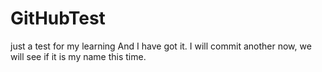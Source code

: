 # GitHubTest
just a test for my learning
And I have got it.
I will commit another now, we will see if it is my name this time.
